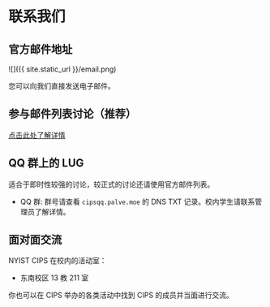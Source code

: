 ---
---

# 联系我们

## 官方邮件地址

![]({{ site.static_url }}/email.png)

您可以向我们直接发送电子邮件。

## 参与邮件列表讨论（推荐）

[点击此处了解详情](mailinglist.md)

<!-- ## Telegram 上的 LUG

加群链接见 `jointele.ustclug.org` 的 DNS TXT 记录 -->

## QQ 群上的 LUG

适合于即时性较强的讨论，较正式的讨论还请使用官方邮件列表。

- QQ 群: 群号请查看 `cipsqq.palve.moe` 的 DNS TXT 记录。校内学生请联系管理员了解详情。

<!-- ## IRC 上的 LUG

- 网络：OFTC
- 频道：#ustclug -->

## 面对面交流

NYIST CIPS 在校内的活动室：

- 东南校区 13 教 211 室

你也可以在 CIPS 举办的各类活动中找到 CIPS 的成员并当面进行交流。
